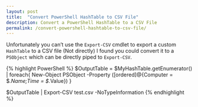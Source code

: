 ```yaml
---
layout: post
title:  "Convert PowerShell HashTable to CSV File"
description: Convert a PowerShell HashTable to a CSV File
permalink: /convert-powershell-hashtable-to-csv-file/
---
```


Unfortunately you can’t use the `Export-CSV` cmdlet to export a custom `HashTable` to a CSV file (Not directly) I found you could convert it to a `PSObject` which can be directly piped to `Export-CSV`.

{% highlight PowerShell %}
$OutputTable = $MyHashTable.getEnumerator() | foreach{
    New-Object PSObject -Property ([ordered]@{Computer = $_.Name;Time = $_.Value})
}

$OutputTable | Export-CSV test.csv -NoTypeInformation
{% endhighlight %}

